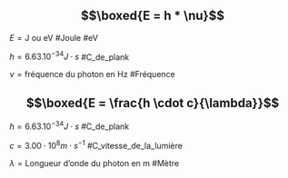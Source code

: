 
## $$\boxed{E = h * \nu}$$

$E = \text{J ou eV}$ #Joule #eV

$h = 6.63.10^{-34} J\cdot s$ #C_de_plank

$\nu = \text{fréquence du photon en Hz}$ #Fréquence

## $$\boxed{E = \frac{h \cdot c}{\lambda}}$$

$h = 6.63.10^{-34} J\cdot s$ #C_de_plank

$c = 3.00\cdot 10^{8}  m\cdot s^{-1}$ #C_vitesse_de_la_lumière

$\lambda = \text{Longueur d'onde du photon en m}$ #Mètre
